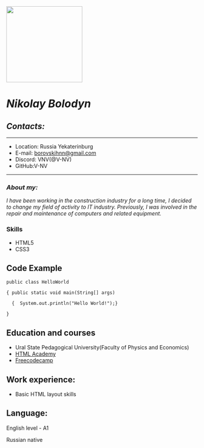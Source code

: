 <img src="https://smartprogress.do/uploadImages/001539947.jpg" width="200" height="200" style="text-">

# *Nikolay Bolodyn*                        

## ***Contacts:***
---
+ Location: Russia Yekaterinburg
+ E-mail: borovskihnn@gmail.com
+ Discord: VNV(@V-NV)
+ GitHub:V-NV
---
### ***About my:***
*I have been working in the construction industry for a long time, I decided to change my field of activity to
IT industry. Previously, I was involved in the repair and maintenance of computers and related equipment.*
### **Skills**
* HTML5
* CSS3
## **Code Example**
```
public class HelloWorld 

{ public static void main(String[] args) 
  
  {  System.out.println("Hello World!");}
  
}
```
## **Education and courses**
+ Ural State Pedagogical University(Faculty of Physics and Economics)   
+ [HTML Academy](https://htmlacademy.ru/)
+ [Freecodecamp](https://www.freecodecamp.org/)

## **Work experience:**
+ Basic HTML layout skills

## **Language:** 

English level - A1

Russian native
